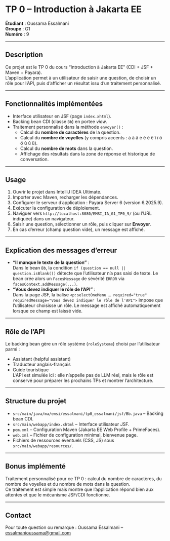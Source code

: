 # TP 0 – Introduction à Jakarta EE
**Étudiant** : Oussama Essalmani  
**Groupe** : G1  
**Numéro** : 9

---

## Description
Ce projet est le TP 0 du cours “Introduction à Jakarta EE” (CDI + JSF + Maven + Payara).  
L’application permet à un utilisateur de saisir une question, de choisir un rôle pour l’API, puis d’afficher un résultat issu d’un traitement personnalisé.

---

## Fonctionnalités implémentées
- Interface utilisateur en JSF (page `index.xhtml`).
- Backing bean CDI (classe `Bb`) en portee *view*.
- Traitement personnalisé dans la méthode `envoyer()` :
    - Calcul du **nombre de caractères** de la question.
    - Calcul du **nombre de voyelles** (y compris accents : à â ä é è ê ë î ï ô ö ù û ü).
    - Calcul du **nombre de mots** dans la question.
    - Affichage des résultats dans la zone de réponse et historique de conversation.

---

## Usage
1. Ouvrir le projet dans IntelliJ IDEA Ultimate.
2. Importer avec Maven, recharger les dépendances.
3. Configurer le serveur d’application : Payara Server 6 (version 6.2025.9).
4. Exécuter la configuration de déploiement.
5. Naviguer vers `http://localhost:8080/EMSI_IA_G1_TP0_9/` (ou l’URL indiquée) dans un navigateur.
6. Saisir une question, sélectionner un rôle, puis cliquer sur **Envoyer**.
7. En cas d’erreur (champ question vide), un message est affiché.

---

## Explication des messages d’erreur
- **“Il manque le texte de la question”** :  
  Dans le bean `Bb`, la condition `if (question == null || question.isBlank())` détecte que l’utilisateur n’a pas saisi de texte. Le bean crée alors un `FacesMessage` de sévérité `ERROR` via `facesContext.addMessage(...)`.
- **“Vous devez indiquer le rôle de l’API”** :  
  Dans la page JSF, la balise `<p:selectOneMenu … required="true" requiredMessage="Vous devez indiquer le rôle de l'API">` impose que l’utilisateur choisisse un rôle. Le message est affiché automatiquement lorsque ce champ est laissé vide.

---

## Rôle de l’API
Le backing bean gère un rôle système (`roleSysteme`) choisi par l’utilisateur parmi :
- Assistant (helpful assistant)
- Traducteur anglais-français
- Guide touristique  
  L’API est simulée ici : elle n’appelle pas de LLM réel, mais le rôle est conservé pour préparer les prochains TPs et montrer l’architecture.

---

## Structure du projet
- `src/main/java/ma/emsi/essalmani/tp0_essalmani/jsf/Bb.java` – Backing bean CDI.
- `src/main/webapp/index.xhtml` – Interface utilisateur JSF.
- `pom.xml` – Configuration Maven (Jakarta EE Web Profile + PrimeFaces).
- `web.xml` – Fichier de configuration minimal, bienvenue page.
- Fichiers de ressources éventuels (CSS, JS) sous `src/main/webapp/resources/`.

---

## Bonus implémenté
Traitement personnalisé pour ce TP 0 : calcul du nombre de caractères, du nombre de voyelles et du nombre de mots dans la question.  
Ce traitement est simple mais montre que l’application répond bien aux attentes et que le mécanisme JSF/CDI fonctionne.

---

## Contact
Pour toute question ou remarque : Oussama Essalmani – essalmanioussama@gmail.com
